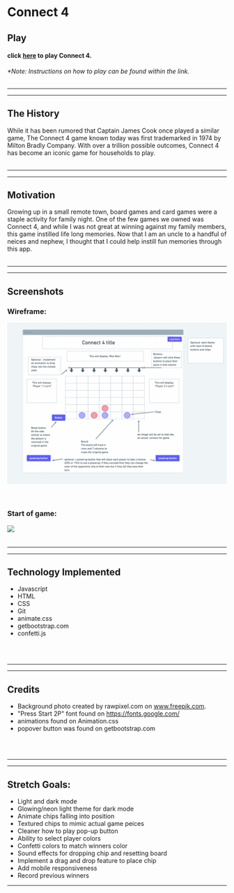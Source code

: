 
# Connect 4

## Play

#### click [here](https://connect-4-ih.surge.sh) to play Connect 4.
 _*Note: Instructions on how to play can be found within the link._ 
<br>
<br>

---
---

## The History
While it has been rumored that Captain James Cook once played a similar game, The Connect 4 game known today was first trademarked in 1974 by Milton Bradly Company. With over a trillion possible outcomes, Connect 4 has become an iconic game for households to play.
<br>
<br>

---
---

## Motivation
Growing up in a small remote town, board games and card games were a staple activity for family night. One of the few games we owned was Connect 4, and while I was not great at winning against my family members, this game instilled life long memories. Now that I am an uncle to a handful of neices and nephew, I thought that I could help instill fun memories through this app.
<br>
<br>

---
---

## Screenshots

### Wireframe:
![](Assets/wireframe.png)

<br>

### Start of game:
![](Assets/start.png)
<br>
<br>

---
---

## Technology Implemented

- Javascript
- HTML
- CSS
- Git
- animate.css
- getbootstrap.com
- confetti.js
<br>
<br>

---
---

## Credits

- Background photo created by rawpixel.com on www.freepik.com.
- "Press Start 2P" font found on https://fonts.google.com/
- animations found on Animation.css
- popover button was found on getbootstrap.com
<br>
<br>

---
---

## Stretch Goals:

- Light and dark mode
- Glowing/neon light theme for dark mode
- Animate chips falling into position
- Textured chips to mimic actual game peices
- Cleaner how to play pop-up button
- Ability to select player colors
- Confetti colors to match winners color
- Sound effects for dropping chip and resetting board
- Implement a drag and drop feature to place chip
- Add mobile responsiveness
- Record previous winners

---